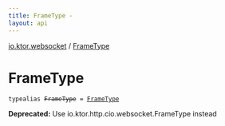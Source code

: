 ```yaml
---
title: FrameType - 
layout: api
---
```


<div class='api-docs-breadcrumbs'><a href="index.html">io.ktor.websocket</a> / <a href="./-frame-type.html">FrameType</a></div>

# FrameType

<div class="signature"><code><span class="keyword">typealias </span><s><span class="identifier">FrameType</span></s>&nbsp;<span class="symbol">=</span>&nbsp;<a href="../io.ktor.http.cio.websocket/-frame-type/index.html"><span class="identifier">FrameType</span></a></code></div>

**Deprecated:** Use io.ktor.http.cio.websocket.FrameType instead

